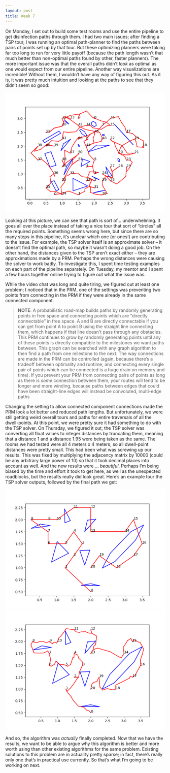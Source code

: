 ```yaml
---
layout: post
title: Week 7
---
```

On Monday, I set out to build some test rooms and use the entire pipeline to get disinfection paths through them. I had two main issues; after finding a TSP tour, I was running an optimal path-planner to find the paths between pairs of points set up by that tour. But these optimizing planners were taking far too long to run for very little payoff (because the path length wasn’t that much better than non-optimal paths found by other, faster planners). The more important issue was that the overall paths didn’t *look* as optimal as one would expect from our entire pipeline. Another way visualizations are incredible! Without them, I wouldn’t have any way of figuring this out. As it is, it was pretty much intuition and looking at the paths to see that they didn’t seem so good: 

![Bad Final Path](/images/Figure_2_FinalPath.png)

Looking at this picture, we can see that path is sort of… underwhelming. It goes all over the place instead of taking a nice tour that sort of “circles” all the required points. Something seems wrong here, but since there are so many steps in this pipeline, it’s unclear which one (or ones!) are contributing to the issue. For example, the TSP solver itself is an approximate solver – it doesn’t find the optimal path, so maybe it wasn’t doing a good job. On the other hand, the distances given to the TSP aren’t exact either – they are approximations made by a PRM. Perhaps the wrong distances were causing the solver to work badly. To investigate this, I spent time testing examples on each part of the pipeline separately. On Tuesday, my mentor and I spent a few hours together online trying to figure out what the issue was. 

While the video chat was long and quite tiring, we figured out at least one problem; I noticed that in the PRM, one of the settings was preventing two points from connecting in the PRM if they were already in the same connected component. 

> **NOTE**: A probabilistic road-map builds paths by randomly generating points in free space and connecting points which are “directly connectable” in free space. A and B are directly connectable if you can get from point A to point B using the straight line connecting them, which happens if that line doesn’t pass through any obstacles. This PRM continues to grow by randomly generating points until any of these points is directly compatible to the milestones we want paths between. This graph can be searched with any graph algorithm to then find a path from one milestone to the next. The way connections are made in the PRM can be controlled (again, because there’s a tradeoff between optimality and runtime, and connecting every single pair of points which can be connected is a huge drain on memory and time). If you prevent your PRM from connecting pairs of points as long as there is *some* connection between them, your routes will tend to be longer and more winding, because paths between edges that could have been straight-line edges will instead be convoluted, multi-edge paths
  
Changing the setting to allow connected component connections made the PRM look a lot better and reduced path lengths. But unfortunately, we were still getting weird overall tours and paths for entire traversals of all the dwell-points. At this point, we were pretty sure it had something to do with the TSP solver. On Thursday, we figured it out; the TSP solver was converting all float values to integer distances by truncating them, meaning that a distance 1 and a distance 1.95 were being taken as the same. The rooms we had tested were all 4 meters x 4 meters, so all dwell-point distances were pretty small. This had been what was screwing up our results. 
This was fixed by multiplying the adjacency matrix by 10000 (could be any arbitrary large power of 10) so that it took decimal places into account as well. And the new results were … *beautiful*. Perhaps I’m being biased by the time and effort it took to get here, as well as the unexpected roadblocks, but the results really did look great. Here’s an example tour the TSP solver outputs, followed by the final path we get:

![Good Final Tour](/images/Figure_11_Tour.png) ![Good Final Path](/images/Figure_11_FinalPath.png)

And so, the algorithm was *actually* finally completed. Now that we have the results, we want to be able to argue why this algorithm is better and more worth using than other existing algorithms for the same problem. Existing solutions to this problem are in actuality pretty sparse; in fact, there’s really only one that’s in practical use currently. So that’s what I’m going to be working on next. 



	
